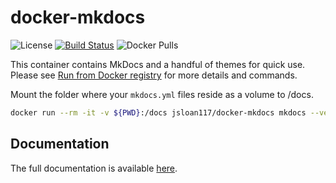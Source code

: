 # docker-mkdocs

![License](https://img.shields.io/badge/License-GPLv3-blue.svg)
[![Build Status](https://travis-ci.com/jsloan117/docker-mkdocs.svg?branch=master)](https://travis-ci.com/jsloan117/docker-mkdocs)
![Docker Pulls](https://img.shields.io/docker/pulls/jsloan117/docker-mkdocs.svg)

This container contains MkDocs and a handful of themes for quick use. Please see [Run from Docker registry](http://jsloan117.github.io/docker-mkdocs/run-from-docker-registry) for more details and commands.

Mount the folder where your `mkdocs.yml` files reside as a volume to /docs.

``` bash
docker run --rm -it -v ${PWD}:/docs jsloan117/docker-mkdocs mkdocs --version
```

## Documentation

The full documentation is available [here](http://jsloan117.github.io/docker-mkdocs).
